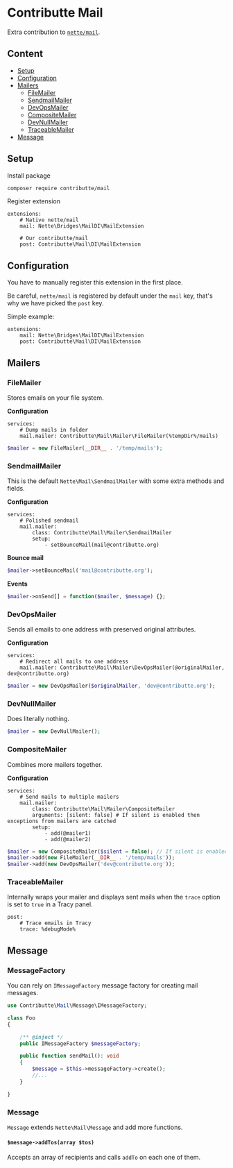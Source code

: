 # Contributte Mail

Extra contribution to [`nette/mail`](https://github.com/nette/mail).

## Content

- [Setup](#setup)
- [Configuration](#configuration)
- [Mailers](#mailers)
	- [FileMailer](#filemailer)
	- [SendmailMailer](#sendmailmailer)
	- [DevOpsMailer](#devopsmailer)
	- [CompositeMailer](#compositemailer)
	- [DevNullMailer](#devnullmailer)
	- [TraceableMailer](#traceablemailer)
- [Message](#message)

## Setup

Install package

```bash
composer require contributte/mail
```

Register extension

```neon
extensions:
	# Native nette/mail
	mail: Nette\Bridges\MailDI\MailExtension

	# Our contributte/mail
	post: Contributte\Mail\DI\MailExtension
```

## Configuration

You have to manually register this extension in the first place.

Be careful, `nette/mail` is registered by default under the `mail` key, that's why we have picked the `post` key.

Simple example:

```neon
extensions:
	mail: Nette\Bridges\MailDI\MailExtension
	post: Contributte\Mail\DI\MailExtension
```

## Mailers

### FileMailer

Stores emails on your file system.

**Configuration**

```neon
services:
	# Dump mails in folder
	mail.mailer: Contributte\Mail\Mailer\FileMailer(%tempDir%/mails)
```

```php
$mailer = new FileMailer(__DIR__ . '/temp/mails');
```

### SendmailMailer

This is the default `Nette\Mail\SendmailMailer` with some extra methods and fields.

**Configuration**

```neon
services:
	# Polished sendmail
	mail.mailer:
		class: Contributte\Mail\Mailer\SendmailMailer
		setup:
			- setBounceMail(mail@contributte.org)
```

**Bounce mail**

```php
$mailer->setBounceMail('mail@contributte.org');
```

**Events**

```php
$mailer->onSend[] = function($mailer, $message) {};
```

### DevOpsMailer

Sends all emails to one address with preserved original attributes.

**Configuration**

```neon
services:
	# Redirect all mails to one address
	mail.mailer: Contributte\Mail\Mailer\DevOpsMailer(@originalMailer, dev@contributte.org)
```

```php
$mailer = new DevOpsMailer($originalMailer, 'dev@contributte.org');
```

### DevNullMailer

Does literally nothing.

```php
$mailer = new DevNullMailer();
```

### CompositeMailer

Combines more mailers together.

**Configuration**

```neon
services:
	# Send mails to multiple mailers
	mail.mailer:
		class: Contributte\Mail\Mailer\CompositeMailer
		arguments: [silent: false] # If silent is enabled then exceptions from mailers are catched
		setup:
			- add(@mailer1)
			- add(@mailer2)
```

```php
$mailer = new CompositeMailer($silent = false); // If silent is enabled then exceptions from mailers are caught
$mailer->add(new FileMailer(__DIR__ . '/temp/mails'));
$mailer->add(new DevOpsMailer('dev@contributte.org'));
```

### TraceableMailer

Internally wraps your mailer and displays sent mails when the `trace` option is set to `true` in a Tracy panel.

```neon
post:
	# Trace emails in Tracy
	trace: %debugMode%
```

## Message

### MessageFactory

You can rely on `IMessageFactory` message factory for creating mail messages.

```php
use Contributte\Mail\Message\IMessageFactory;

class Foo
{

	/** @inject */
	public IMessageFactory $messageFactory;

	public function sendMail(): void
	{
		$message = $this->messageFactory->create();
		//...
	}

}
```

### Message

`Message` extends `Nette\Mail\Message` and add more functions.

#### `$message->addTos(array $tos)`

Accepts an array of recipients and calls `addTo` on each one of them.

